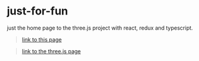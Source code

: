 # just-for-fun

just the home page to the three.js project with react, redux and typescript.

>  [link to this page](https://just-for-fun-gold.vercel.app/)

>  [link to the three.js page](https://just-for-fun-three.vercel.app/)
